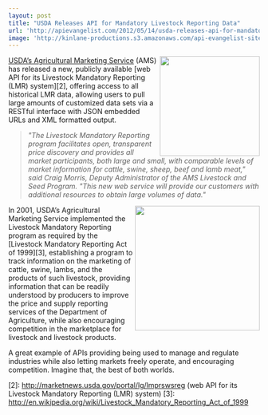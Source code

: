 ```yaml
---
layout: post
title: "USDA Releases API for Mandatory Livestock Reporting Data"
url: 'http://apievangelist.com/2012/05/14/usda-releases-api-for-mandatory-livestock-reporting-data/'
image: 'http://kinlane-productions.s3.amazonaws.com/api-evangelist-site/blog/Cattle-Dashboard.png'
---
```


[<img class="c1" src="http://kinlane-productions.s3.amazonaws.com/api-evangelist/usda/USDA-Agricultural-Marketing-Service.png" alt="" width="200" align="right" />][1]

[USDA’s Agricultural Marketing Service][1] (AMS) has released a new, publicly available [web API for its Livestock Mandatory Reporting (LMR) system][2], offering access to all historical LMR data, allowing users to pull large amounts of customized data sets via a RESTful interface with JSON embedded URLs and XML formatted output.

> _"The Livestock Mandatory Reporting program facilitates open, transparent price discovery and provides all market participants, both large and small, with comparable levels of market information for cattle, swine, sheep, beef and lamb meat," said Craig Morris, Deputy Administrator of the AMS Livestock and Seed Program. "This new web service will provide our customers with additional resources to obtain large volumes of data."_

[<img class="c1" src="http://kinlane-productions.s3.amazonaws.com/api-evangelist/usda/Cattle-Dashboard.png" alt="" width="250" align="right" />][1]

In 2001, USDA’s Agricultural Marketing Service implemented the Livestock Mandatory Reporting program as required by the [Livestock Mandatory Reporting Act of 1999][3], establishing a program to track information on the marketing of cattle, swine, lambs, and the products of such livestock, providing information that can be readily understood by producers to improve the price and supply reporting services of the Department of Agriculture, while also encouraging competition in the marketplace for livestock and livestock products.

A great example of APIs providing being used to manage and regulate industries while also letting markets freely operate, and encouraging competition. Imagine that, the best of both worlds.

   [1]: http://www.ams.usda.gov/AMSv1.0/ (USDA’s Agricultural Marketing Service)
   [2]: http://marketnews.usda.gov/portal/lg/lmprswsreg (web API for its Livestock Mandatory Reporting (LMR) system)
   [3]: http://en.wikipedia.org/wiki/Livestock_Mandatory_Reporting_Act_of_1999
